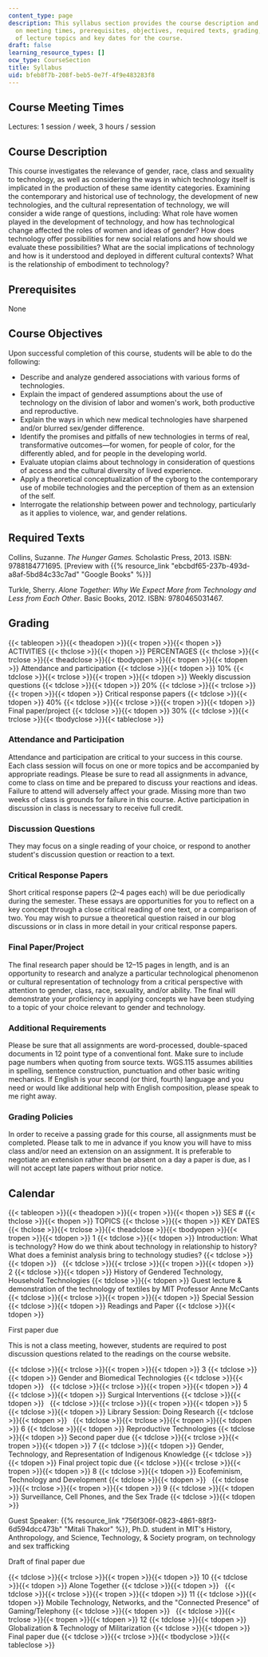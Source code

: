 ```yaml
---
content_type: page
description: This syllabus section provides the course description and information
  on meeting times, prerequisites, objectives, required texts, grading, and the schedule
  of lecture topics and key dates for the course.
draft: false
learning_resource_types: []
ocw_type: CourseSection
title: Syllabus
uid: bfeb8f7b-208f-beb5-0e7f-4f9e483283f8
---
```

## Course Meeting Times

Lectures: 1 session / week, 3 hours / session

## Course Description

This course investigates the relevance of gender, race, class and sexuality to technology, as well as considering the ways in which technology itself is implicated in the production of these same identity categories. Examining the contemporary and historical use of technology, the development of new technologies, and the cultural representation of technology, we will consider a wide range of questions, including: What role have women played in the development of technology, and how has technological change affected the roles of women and ideas of gender? How does technology offer possibilities for new social relations and how should we evaluate these possibilities? What are the social implications of technology and how is it understood and deployed in different cultural contexts? What is the relationship of embodiment to technology?

## Prerequisites

None

## Course Objectives

Upon successful completion of this course, students will be able to do the following:

- Describe and analyze gendered associations with various forms of technologies.
- Explain the impact of gendered assumptions about the use of technology on the division of labor and women's work, both productive and reproductive.
- Explain the ways in which new medical technologies have sharpened and/or blurred sex/gender difference.
- Identify the promises and pitfalls of new technologies in terms of real, transformative outcomes—for women, for people of color, for the differently abled, and for people in the developing world.
- Evaluate utopian claims about technology in consideration of questions of access and the cultural diversity of lived experience.
- Apply a theoretical conceptualization of the cyborg to the contemporary use of mobile technologies and the perception of them as an extension of the self.
- Interrogate the relationship between power and technology, particularly as it applies to violence, war, and gender relations.

## Required Texts

Collins, Suzanne. _The Hunger Games._ Scholastic Press, 2013. ISBN: 9788184771695. \[Preview with {{% resource_link "ebcbdf65-237b-493d-a8af-5bd84c33c7ad" "Google Books" %}}\]

Turkle, Sherry. _Alone Together_: _Why We Expect More from Technology and Less from Each Other_. Basic Books, 2012. ISBN: 9780465031467.

## Grading

{{< tableopen >}}{{< theadopen >}}{{< tropen >}}{{< thopen >}}
ACTIVITIES
{{< thclose >}}{{< thopen >}}
PERCENTAGES
{{< thclose >}}{{< trclose >}}{{< theadclose >}}{{< tbodyopen >}}{{< tropen >}}{{< tdopen >}}
Attendance and participation
{{< tdclose >}}{{< tdopen >}}
10%
{{< tdclose >}}{{< trclose >}}{{< tropen >}}{{< tdopen >}}
Weekly discussion questions
{{< tdclose >}}{{< tdopen >}}
20%
{{< tdclose >}}{{< trclose >}}{{< tropen >}}{{< tdopen >}}
Critical response papers
{{< tdclose >}}{{< tdopen >}}
40%
{{< tdclose >}}{{< trclose >}}{{< tropen >}}{{< tdopen >}}
Final paper/project
{{< tdclose >}}{{< tdopen >}}
30%
{{< tdclose >}}{{< trclose >}}{{< tbodyclose >}}{{< tableclose >}}

### Attendance and Participation

Attendance and participation are critical to your success in this course. Each class session will focus on one or more topics and be accompanied by appropriate readings. Please be sure to read all assignments in advance, come to class on time and be prepared to discuss your reactions and ideas. Failure to attend will adversely affect your grade. Missing more than two weeks of class is grounds for failure in this course. Active participation in discussion in class is necessary to receive full credit.

### Discussion Questions

They may focus on a single reading of your choice, or respond to another student's discussion question or reaction to a text.

### Critical Response Papers

Short critical response papers (2–4 pages each) will be due periodically during the semester. These essays are opportunities for you to reflect on a key concept through a close critical reading of one text, or a comparison of two. You may wish to pursue a theoretical question raised in our blog discussions or in class in more detail in your critical response papers.

### Final Paper/Project

The final research paper should be 12–15 pages in length, and is an opportunity to research and analyze a particular technological phenomenon or cultural representation of technology from a critical perspective with attention to gender, class, race, sexuality, and/or ability. The final will demonstrate your proficiency in applying concepts we have been studying to a topic of your choice relevant to gender and technology.

### Additional Requirements

Please be sure that all assignments are word-processed, double-spaced documents in 12 point type of a conventional font. Make sure to include page numbers when quoting from source texts. WGS.115 assumes abilities in spelling, sentence construction, punctuation and other basic writing mechanics. If English is your second (or third, fourth) language and you need or would like additional help with English composition, please speak to me right away.

### Grading Policies

In order to receive a passing grade for this course, all assignments must be completed. Please talk to me in advance if you know you will have to miss class and/or need an extension on an assignment. It is preferable to negotiate an extension rather than be absent on a day a paper is due, as I will not accept late papers without prior notice.

## Calendar

{{< tableopen >}}{{< theadopen >}}{{< tropen >}}{{< thopen >}}
SES #
{{< thclose >}}{{< thopen >}}
TOPICS
{{< thclose >}}{{< thopen >}}
KEY DATES
{{< thclose >}}{{< trclose >}}{{< theadclose >}}{{< tbodyopen >}}{{< tropen >}}{{< tdopen >}}
1
{{< tdclose >}}{{< tdopen >}}
Introduction: What is technology? How do we think about technology in relationship to history? What does a feminist analysis bring to technology studies?
{{< tdclose >}}{{< tdopen >}}
 
{{< tdclose >}}{{< trclose >}}{{< tropen >}}{{< tdopen >}}
2
{{< tdclose >}}{{< tdopen >}}
History of Gendered Technology, Household Technologies
{{< tdclose >}}{{< tdopen >}}
Guest lecture & demonstration of the technology of textiles by MIT Professor Anne McCants
{{< tdclose >}}{{< trclose >}}{{< tropen >}}{{< tdopen >}}
Special Session
{{< tdclose >}}{{< tdopen >}}
Readings and Paper
{{< tdclose >}}{{< tdopen >}}

First paper due

This is not a class meeting, however, students are required to post discussion questions related to the readings on the course website.

{{< tdclose >}}{{< trclose >}}{{< tropen >}}{{< tdopen >}}
3
{{< tdclose >}}{{< tdopen >}}
Gender and Biomedical Technologies
{{< tdclose >}}{{< tdopen >}}
 
{{< tdclose >}}{{< trclose >}}{{< tropen >}}{{< tdopen >}}
4
{{< tdclose >}}{{< tdopen >}}
Surgical Interventions
{{< tdclose >}}{{< tdopen >}}
 
{{< tdclose >}}{{< trclose >}}{{< tropen >}}{{< tdopen >}}
5
{{< tdclose >}}{{< tdopen >}}
Library Session: Doing Research
{{< tdclose >}}{{< tdopen >}}
 
{{< tdclose >}}{{< trclose >}}{{< tropen >}}{{< tdopen >}}
6
{{< tdclose >}}{{< tdopen >}}
Reproductive Technologies
{{< tdclose >}}{{< tdopen >}}
Second paper due
{{< tdclose >}}{{< trclose >}}{{< tropen >}}{{< tdopen >}}
7
{{< tdclose >}}{{< tdopen >}}
Gender, Technology, and Representation of Indigenous Knowledge
{{< tdclose >}}{{< tdopen >}}
Final project topic due
{{< tdclose >}}{{< trclose >}}{{< tropen >}}{{< tdopen >}}
8
{{< tdclose >}}{{< tdopen >}}
Ecofeminism, Technology and Development
{{< tdclose >}}{{< tdopen >}}
 
{{< tdclose >}}{{< trclose >}}{{< tropen >}}{{< tdopen >}}
9
{{< tdclose >}}{{< tdopen >}}
Surveillance, Cell Phones, and the Sex Trade
{{< tdclose >}}{{< tdopen >}}

Guest Speaker: {{% resource_link "756f306f-0823-4861-88f3-6d594dcc473b" "Mitali Thakor" %}}, Ph.D. student in MIT's History, Anthropology, and Science, Technology, & Society program, on technology and sex trafficking

Draft of final paper due

{{< tdclose >}}{{< trclose >}}{{< tropen >}}{{< tdopen >}}
10
{{< tdclose >}}{{< tdopen >}}
Alone Together
{{< tdclose >}}{{< tdopen >}}
 
{{< tdclose >}}{{< trclose >}}{{< tropen >}}{{< tdopen >}}
11
{{< tdclose >}}{{< tdopen >}}
Mobile Technology, Networks, and the "Connected Presence" of Gaming/Telephony
{{< tdclose >}}{{< tdopen >}}
 
{{< tdclose >}}{{< trclose >}}{{< tropen >}}{{< tdopen >}}
12
{{< tdclose >}}{{< tdopen >}}
Globalization & Technology of Militarization
{{< tdclose >}}{{< tdopen >}}
Final paper due
{{< tdclose >}}{{< trclose >}}{{< tbodyclose >}}{{< tableclose >}}